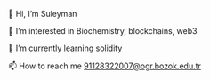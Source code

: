 👋 Hi, I’m Suleyman

👀 I’m interested in Biochemistry, blockchains, web3

🌱 I’m currently learning solidity

📫 How to reach me 91128322007@ogr.bozok.edu.tr
